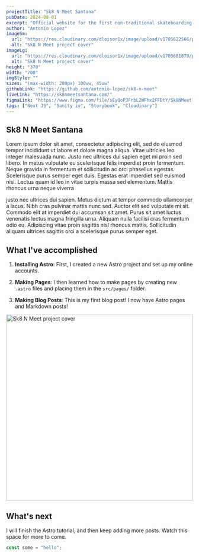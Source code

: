 ```yaml
---
projectTitle: "Sk8 N Meet Santana"
pubDate: 2024-08-01
excerpt: "Official website for the first non-traditional skateboarding group in Santa Ana who hosts monthly meet ups for all skill levels. Their aim is to provide thriving safe spaces for skaters who identify as female, queer, trans and/or nonbinary."
author: "Antonio Lopez"
imageSm:
  url: "https://res.cloudinary.com/dloisor1x/image/upload/v1705622566/portfolio/sk8-n-meet-santana/sk8nmeet-santana-cover700w_gfpq8f.webp"
  alt: "Sk8 N Meet project cover"
imageLg:
  url: "https://res.cloudinary.com/dloisor1x/image/upload/v1705681879/portfolio/sk8-n-meet-santana/sk8nmeet-santana-cover1000w_jwjbxl.webp"
  alt: "Sk8 N Meet project cover"
height: "370"
width: "700"
imgStyle: ""
sizes: "(max-width: 200px) 100vw, 45vw"
githubLink: "https://github.com/antonio-lopez/sk8-n-meet"
liveLink: "https://sk8nmeetsantana.com/"
figmaLink: "https://www.figma.com/file/sEyQoPJFrbL2WFhx2FFDtY/Sk8NMeet?node-id=0%3A1&t=Xbab4PpbzSwldwkS-1"
tags: ["Next JS", "Sanity io", "Storybook", "Cloudinary"]
---
```


## Sk8 N Meet Santana

Lorem ipsum dolor sit amet, consectetur adipiscing elit, sed do eiusmod tempor incididunt ut labore et dolore magna aliqua. Vitae ultricies leo integer malesuada nunc. Justo nec ultrices dui sapien eget mi proin sed libero. In metus vulputate eu scelerisque felis imperdiet proin fermentum. Neque gravida in fermentum et sollicitudin ac orci phasellus egestas. Scelerisque purus semper eget duis. Egestas erat imperdiet sed euismod nisi. Lectus quam id leo in vitae turpis massa sed elementum. Mattis rhoncus urna neque viverra

justo nec ultrices dui sapien. Metus dictum at tempor commodo ullamcorper a lacus. Nibh cras pulvinar mattis nunc sed. Auctor elit sed vulputate mi sit. Commodo elit at imperdiet dui accumsan sit amet. Purus sit amet luctus venenatis lectus magna fringilla urna. Aliquam nulla facilisi cras fermentum odio eu. Adipiscing vitae proin sagittis nisl rhoncus mattis. Sollicitudin aliquam ultrices sagittis orci a scelerisque purus semper eget.

## What I've accomplished

1. **Installing Astro**: First, I created a new Astro project and set up my online accounts.

2. **Making Pages**: I then learned how to make pages by creating new `.astro` files and placing them in the `src/pages/` folder.

3. **Making Blog Posts**: This is my first blog post! I now have Astro pages and Markdown posts!

<img src="https://res.cloudinary.com/dloisor1x/image/upload/v1705681879/portfolio/sk8-n-meet-santana/sk8nmeet-santana-cover1000w_jwjbxl.webp" alt="Sk8 N Meet project cover" width="100%" height="500" loading="lazy">

## What's next

I will finish the Astro tutorial, and then keep adding more posts. Watch this space for more to come.

```js
const some = "hello";
```
